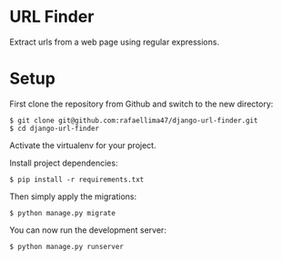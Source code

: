 # URL Finder
Extract urls from a web page using regular expressions.

# Setup
First clone the repository from Github and switch to the new directory:

    $ git clone git@github.com:rafaellima47/django-url-finder.git
    $ cd django-url-finder
    
Activate the virtualenv for your project.
    
Install project dependencies:

    $ pip install -r requirements.txt
    
    
Then simply apply the migrations:

    $ python manage.py migrate
    

You can now run the development server:

    $ python manage.py runserver
